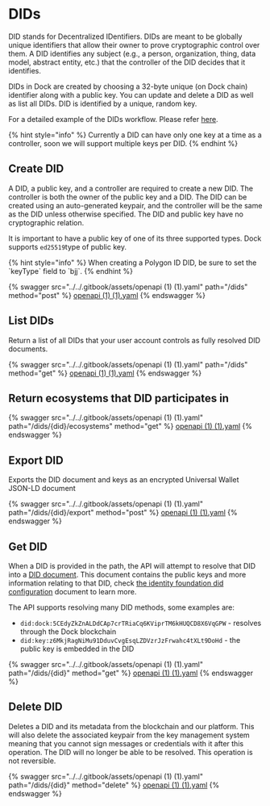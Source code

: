 # DIDs

DID stands for Decentralized IDentifiers. DIDs are meant to be globally unique identifiers that allow their owner to prove cryptographic control over them. A DID identifies any subject (e.g., a person, organization, thing, data model, abstract entity, etc.) that the controller of the DID decides that it identifies.

DIDs in Dock are created by choosing a 32-byte unique (on Dock chain) identifier along with a public key. You can update and delete a DID as well as list all DIDs. DID is identified by a unique, random key.

For a detailed example of the DIDs workflow. Please refer [here](https://github.com/docknetwork/dock-api-js/blob/main/workflows/didFlow.js).

{% hint style="info" %}
Currently a DID can have only one key at a time as a controller, soon we will support multiple keys per DID.
{% endhint %}



## Create DID

A DID, a public key, and a controller are required to create a new DID. The controller is both the owner of the public key and a DID. The DID can be created using an auto-generated keypair, and the controller will be the same as the DID unless otherwise specified. The DID and public key have no cryptographic relation.

It is important to have a public key of one of its three supported types. Dock supports `ed25519`type of public key.

{% hint style="info" %}
When creating a Polygon ID DID, be sure to set the \`keyType\` field to \`bjj\`.
{% endhint %}

{% swagger src="../../.gitbook/assets/openapi (1) (1).yaml" path="/dids" method="post" %}
[openapi (1) (1).yaml](<../../.gitbook/assets/openapi (1) (1).yaml>)
{% endswagger %}

## List DIDs

Return a list of all DIDs that your user account controls as fully resolved DID documents.

{% swagger src="../../.gitbook/assets/openapi (1) (1).yaml" path="/dids" method="get" %}
[openapi (1) (1).yaml](<../../.gitbook/assets/openapi (1) (1).yaml>)
{% endswagger %}

## Return ecosystems that DID participates in <a href="#list-dids-parameters" id="list-dids-parameters"></a>

{% swagger src="../../.gitbook/assets/openapi (1) (1).yaml" path="/dids/{did}/ecosystems" method="get" %}
[openapi (1) (1).yaml](<../../.gitbook/assets/openapi (1) (1).yaml>)
{% endswagger %}

## Export DID

Exports the DID document and keys as an encrypted Universal Wallet JSON-LD document

{% swagger src="../../.gitbook/assets/openapi (1) (1).yaml" path="/dids/{did}/export" method="post" %}
[openapi (1) (1).yaml](<../../.gitbook/assets/openapi (1) (1).yaml>)
{% endswagger %}

## Get DID

When a DID is provided in the path, the API will attempt to resolve that DID into a [DID document](https://www.w3.org/TR/did-core/#dfn-did-documents). This document contains the public keys and more information relating to that DID, check [the identity foundation did configuration](https://identity.foundation/.well-known/resources/did-configuration/) document to learn more.

The API supports resolving many DID methods, some examples are:

* `did:dock:5CEdyZkZnALDdCAp7crTRiaCq6KViprTM6kHUQCD8X6VqGPW` - resolves through the Dock blockchain
* `did:key:z6MkjRagNiMu91DduvCvgEsqLZDVzrJzFrwahc4tXLt9DoHd` - the public key is embedded in the DID

{% swagger src="../../.gitbook/assets/openapi (1) (1).yaml" path="/dids/{did}" method="get" %}
[openapi (1) (1).yaml](<../../.gitbook/assets/openapi (1) (1).yaml>)
{% endswagger %}



## Delete DID <a href="#list-dids-parameters" id="list-dids-parameters"></a>

Deletes a DID and its metadata from the blockchain and our platform. This will also delete the associated keypair from the key management system meaning that you cannot sign messages or credentials with it after this operation. The DID will no longer be able to be resolved. This operation is not reversible.

{% swagger src="../../.gitbook/assets/openapi (1) (1).yaml" path="/dids/{did}" method="delete" %}
[openapi (1) (1).yaml](<../../.gitbook/assets/openapi (1) (1).yaml>)
{% endswagger %}

